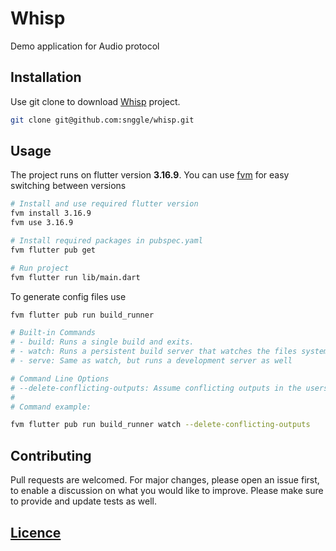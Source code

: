 # Whisp
Demo application for Audio protocol

## Installation
Use git clone to download [Whisp](https://github.com/snggle/whisp) project.
```bash
git clone git@github.com:snggle/whisp.git
```

## Usage
The project runs on flutter version **3.16.9**. You can use [fvm](https://fvm.app/docs/getting_started/installation)
for easy switching between versions
```bash
# Install and use required flutter version
fvm install 3.16.9
fvm use 3.16.9

# Install required packages in pubspec.yaml
fvm flutter pub get

# Run project
fvm flutter run lib/main.dart
```

To generate config files use
```bash
fvm flutter pub run build_runner
```
```bash
# Built-in Commands 
# - build: Runs a single build and exits.
# - watch: Runs a persistent build server that watches the files system for edits and does rebuilds as necessary
# - serve: Same as watch, but runs a development server as well

# Command Line Options
# --delete-conflicting-outputs: Assume conflicting outputs in the users package are from previous builds, and skip the user prompt that would usually be provided.
# 
# Command example:

fvm flutter pub run build_runner watch --delete-conflicting-outputs
```

## Contributing
Pull requests are welcomed. For major changes, please open an issue first, to enable a discussion on what you would like to improve. Please make sure to provide and update tests as well.

## [Licence](./LICENSE.md)